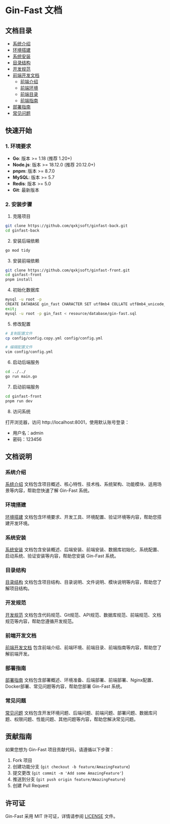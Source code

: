 # Gin-Fast 文档

## 文档目录

- [系统介绍](introduction.md)
- [环境搭建](environment.md)
- [系统安装](installation.md)
- [目录结构](catalog.md)
- [开发规范](exploit.md)
- [前端开发文档](frontend-introduction.md)
  - [前端介绍](frontend-introduction.md)
  - [前端环境](frontend-environment.md)
  - [前端目录](frontend-catalog.md)
  - [前端指南](frontend-guide.md)
- [部署指南](deployment.md)
- [常见问题](faq.md)

## 快速开始

### 1. 环境要求

- **Go**: 版本 >= 1.18 (推荐 1.20+)
- **Node.js**: 版本 >= 18.12.0 (推荐 20.12.0+)
- **pnpm**: 版本 >= 8.7.0
- **MySQL**: 版本 >= 5.7
- **Redis**: 版本 >= 5.0
- **Git**: 最新版本

### 2. 安装步骤

1. 克隆项目

```bash
git clone https://github.com/qxkjsoft/ginfast-back.git
cd ginfast-back
```

2. 安装后端依赖

```bash
go mod tidy
```

3. 安装前端依赖

```bash
git clone https://github.com/qxkjsoft/ginfast-front.git
cd ginfast-front
pnpm install
```

4. 初始化数据库

```bash
mysql -u root -p
CREATE DATABASE gin_fast CHARACTER SET utf8mb4 COLLATE utf8mb4_unicode_ci;
exit;
mysql -u root -p gin_fast < resource/database/gin-fast.sql
```

5. 修改配置

```bash
# 复制配置文件
cp config/config.copy.yml config/config.yml

# 编辑配置文件
vim config/config.yml
```

6. 启动后端服务

```bash
cd ../../
go run main.go
```

7. 启动前端服务

```bash
cd ginfast-front
pnpm run dev
```

8. 访问系统

打开浏览器，访问 http://localhost:8001，使用默认账号登录：
- 用户名：admin
- 密码：123456

## 文档说明

### 系统介绍

[系统介绍](introduction.md) 文档包含项目概述、核心特性、技术栈、系统架构、功能模块、适用场景等内容，帮助您快速了解 Gin-Fast 系统。

### 环境搭建

[环境搭建](environment.md) 文档包含环境要求、开发工具、环境配置、验证环境等内容，帮助您搭建开发环境。

### 系统安装

[系统安装](installation.md) 文档包含安装概述、后端安装、前端安装、数据库初始化、系统配置、启动系统、验证安装等内容，帮助您安装 Gin-Fast 系统。

### 目录结构

[目录结构](catalog.md) 文档包含项目结构、目录说明、文件说明、模块说明等内容，帮助您了解项目结构。

### 开发规范

[开发规范](exploit.md) 文档包含代码规范、Git规范、API规范、数据库规范、前端规范、文档规范等内容，帮助您遵循开发规范。

<!-- 删除API接口文档部分 -->

### 前端开发文档

[前端开发文档](frontend-introduction.md) 包含前端介绍、前端环境、前端目录、前端指南等内容，帮助您了解前端开发。

### 部署指南

[部署指南](deployment.md) 文档包含部署概述、环境准备、后端部署、前端部署、Nginx配置、Docker部署、常见问题等内容，帮助您部署 Gin-Fast 系统。

### 常见问题

[常见问题](faq.md) 文档包含开发环境问题、后端问题、前端问题、部署问题、数据库问题、权限问题、性能问题、其他问题等内容，帮助您解决常见问题。

## 贡献指南

如果您想为 Gin-Fast 项目贡献代码，请遵循以下步骤：

1. Fork 项目
2. 创建功能分支 (`git checkout -b feature/AmazingFeature`)
3. 提交更改 (`git commit -m 'Add some AmazingFeature'`)
4. 推送到分支 (`git push origin feature/AmazingFeature`)
5. 创建 Pull Request

## 许可证

Gin-Fast 采用 MIT 许可证，详情请参阅 [LICENSE](../LICENSE) 文件。